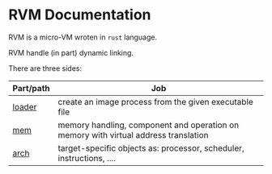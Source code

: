 # RVM Documentation

RVM is a micro-VM wroten in `rust` language.

RVM handle (in part) dynamic linking.

There are three sides:

| Part/path                  | Job                                                                                 |
-----------------------------|-------------------------------------------------------------------------------------|
| [loader](../src/loader)    | create an image process from the given executable file                              |
| [mem](../src/mem)          | memory handling, component and operation on memory with virtual address translation |
| [arch](../src/arch)        | target-specific objects as: processor, scheduler, instructions, ....                |